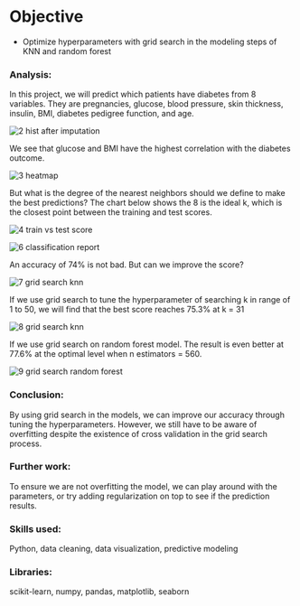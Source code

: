 # Objective
- Optimize hyperparameters with grid search in the modeling steps of KNN and random forest



### Analysis:
In this project, we will predict which patients have diabetes from 8 variables.
They are pregnancies, glucose, blood pressure, skin thickness, insulin, BMI, diabetes pedigree function, and age.

![2 hist after imputation](https://user-images.githubusercontent.com/36130927/126227392-f721911d-b7b5-4e09-8eb5-69605754ddb1.png)



We see that glucose and BMI have the highest correlation with the diabetes outcome.

![3 heatmap](https://user-images.githubusercontent.com/36130927/126227381-60f84faa-1c84-4f07-b283-9583a60481fa.png)



But what is the degree of the nearest neighbors should we define to make the best predictions?
The chart below shows the 8 is the ideal k, which is the closest point between the training and test scores.

![4 train vs test score](https://user-images.githubusercontent.com/36130927/126227370-abe651ac-c8d1-4a53-893e-173ee8528169.png)

![6 classification report](https://user-images.githubusercontent.com/36130927/126227468-f804863f-46da-415d-90cf-af0a5c51c170.png)

An accuracy of 74% is not bad. But can we improve the score?

![7 grid search knn](https://user-images.githubusercontent.com/36130927/126227322-adeaa3b7-54b2-444f-a5f7-961f406165de.png)


If we use grid search to tune the hyperparameter of searching k in range of 1 to 50, we will find that the best score reaches 75.3% at k = 31

![8 grid search knn](https://user-images.githubusercontent.com/36130927/126227309-10385f8f-5501-4d32-9546-4da6d1e2fd59.png)


If we use grid search on random forest model. The result is even better at 77.6% at the optimal level when n estimators = 560.

![9 grid search random forest](https://user-images.githubusercontent.com/36130927/126227278-9f33b47d-7b21-4d8a-b498-fad74c4c2f94.png)



### Conclusion:
By using grid search in the models, we can improve our accuracy through tuning the hyperparameters.
However, we still have to be aware of overfitting despite the existence of cross validation in the grid search process.

### Further work:
To ensure we are not overfitting the model, we can play around with the parameters, or try adding regularization on top to see if the prediction results.


### Skills used:
Python, data cleaning, data visualization, predictive modeling


### Libraries:
scikit-learn, numpy, pandas, matplotlib, seaborn

